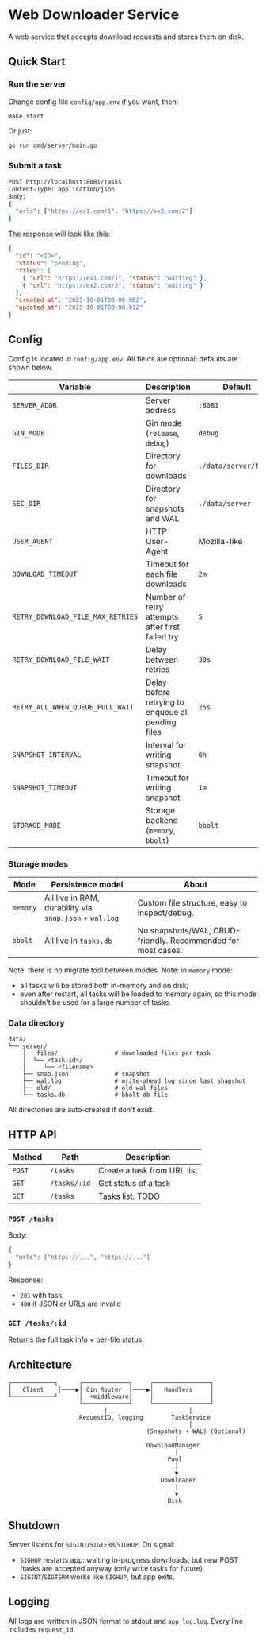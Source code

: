 # Web Downloader Service

A web service that accepts download requests and stores them on disk.

## Quick Start

### Run the server

Change config file `config/app.env` if you want, then:
```
make start
```
Or just:
```
go run cmd/server/main.go
```

### Submit a task

```bash
POST http://localhost:8081/tasks
Content-Type: application/json
Body:
{
  "urls": ["https://ex1.com/1", "https://ex2.com/2"]
}
```

The response will look like this:

```json
{
  "id": "<ID>",
  "status": "pending",
  "files": [
    { "url": "https://ex1.com/1", "status": "waiting" },
    { "url": "https://ex2.com/2", "status": "waiting" }
  ],
  "created_at": "2025-10-01T00:00:00Z",
  "updated_at": "2025-10-01T00:00:01Z"
}
```

## Config

Config is located in `config/app.env`. All fields are optional; defaults are shown below.

| Variable                         | Description                                        | Default               |
|----------------------------------|----------------------------------------------------|-----------------------|
| `SERVER_ADDR`                    | Server address                                     | `:8081`               |
| `GIN_MODE`                       | Gin mode (`release`, `debug`)                      | `debug`               |
| `FILES_DIR`                      | Directory for downloads                            | `./data/server/files` |
| `SEC_DIR`                        | Directory for snapshots and WAL                    | `./data/server`       |
| `USER_AGENT`                     | HTTP User-Agent                                    | Mozilla-like          |
| `DOWNLOAD_TIMEOUT`               | Timeout for each file downloads                    | `2m`                  |
| `RETRY_DOWNLOAD_FILE_MAX_RETRIES`| Number of retry attempts after first failed try    | `5`                   |
| `RETRY_DOWNLOAD_FILE_WAIT`       | Delay between retries                              | `30s`                 |
| `RETRY_ALL_WHEN_QUEUE_FULL_WAIT` | Delay before retrying to enqueue all pending files | `25s`                 |
| `SNAPSHOT_INTERVAL`              | Interval for writing snapshot                      | `6h`                  |
| `SNAPSHOT_TIMEOUT`               | Timeout for writing snapshot                       | `1m`                  |
| `STORAGE_MODE`                   | Storage backend (`memory`, `bbolt`)                | `bbolt`               |


### Storage modes

| Mode      | Persistence model                                         | About                                                        |
|-----------|-----------------------------------------------------------|--------------------------------------------------------------|
| `memory`  | All live in RAM, durability via `snap.json` + `wal.log` | Custom file structure, easy to inspect/debug.                |
| `bbolt`   | All live in `tasks.db`                                  | No snapshots/WAL, CRUD-friendly. Recommended for most cases. |

Note: there is no migrate tool between modes.
Note: in `memory` mode:
- all tasks will be stored both in-memory and on disk;
- even after restart, all tasks will be loaded to memory again, so this mode shouldn't be used for a large number of tasks.

### Data directory

```
data/
└── server/
    ├── files/                # downloaded files per task
    |  └── <task-id>/
    |     └── <filename>
    ├── snap.json             # snapshot
    ├── wal.log               # write-ahead log since last shapshot
    ├── old/                  # old wal files
    └── tasks.db              # bbolt db file 
```

All directories are auto-created if don't exist.


## HTTP API

| Method | Path          | Description                            |
|--------|---------------|----------------------------------------|
| `POST` | `/tasks`      | Create a task from URL list            |
| `GET`  | `/tasks/:id`  | Get status of a task                   |
| `GET`  | `/tasks`      | Tasks list. TODO                       |

### `POST /tasks`

Body:

```json
{
  "urls": ["https://...", "https://..."]
}
```

Response:
- `201` with task.
- `400` if JSON or URLs are invalid

### `GET /tasks/:id`

Returns the full task info + per-file status.


## Architecture

```
┌────────────┐      ┌─────────────┐     ┌────────────────┐
│   Client    │────▶│ Gin Router  │────▶│   Handlers     │
└────────────┘      │  +middleware│     │                │
                    └─────────────┘     └────────────────┘
                           │                       │             
                    RequestID, logging        TaskService
                                                   │                      
                                       (Snapshots + WAL) (Optional)
                                               │
                                       DownloadManager
                                               │
                                             Pool
                                               │
                                               ▼
                                           Downloader
                                               │
                                               ▼
                                             Disk
```


## Shutdown

Server listens for `SIGINT`/`SIGTERM`/`SIGHUP`. On signal:
- `SIGHUP` restarts app: waiting in-progress downloads, but new POST /tasks are accepted anyway (only write tasks for future).
- `SIGINT`/`SIGTERM` works like `SIGHUP`, but app exits.

## Logging

All logs are written in JSON format to stdout and `app_log.log`. Every line includes `request_id`.
